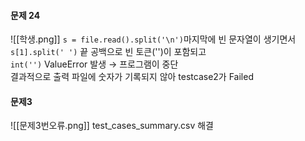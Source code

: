 #### 문제 24
![[학생.png]]
`s = file.read().split('\n')`마지막에 빈 문자열이 생기면서  
`s[1].split(' ')` 끝 공백으로 빈 토큰('')이 포함되고  
`int('')` ValueError 발생 → 프로그램이 중단  
결과적으로 출력 파일에 숫자가 기록되지 않아 testcase2가 Failed

#### 문제3 
![[문제3번오류.png]]
test_cases_summary.csv 해결

